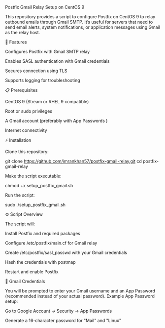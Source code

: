 Postfix Gmail Relay Setup on CentOS 9

This repository provides a script to configure Postfix on CentOS 9 to relay outbound emails through Gmail SMTP.
It’s useful for servers that need to send email alerts, system notifications, or application messages using Gmail as the relay host.

🚀 Features

Configures Postfix with Gmail SMTP relay

Enables SASL authentication with Gmail credentials

Secures connection using TLS

Supports logging for troubleshooting

📋 Prerequisites

CentOS 9 (Stream or RHEL 9 compatible)

Root or sudo privileges

A Gmail account (preferably with App Passwords
)

Internet connectivity

⚡ Installation

Clone this repository:

git clone https://github.com/imrankhan57/postfix-gmail-relay.git
cd postfix-gmail-relay


Make the script executable:

chmod +x setup_postfix_gmail.sh


Run the script:

sudo ./setup_postfix_gmail.sh

⚙️ Script Overview

The script will:

Install Postfix and required packages

Configure /etc/postfix/main.cf for Gmail relay

Create /etc/postfix/sasl_passwd with your Gmail credentials

Hash the credentials with postmap

Restart and enable Postfix

🔑 Gmail Credentials

You will be prompted to enter your Gmail username and an App Password (recommended instead of your actual password).
Example App Password setup:

Go to Google Account → Security → App Passwords

Generate a 16-character password for "Mail" and "Linux"
